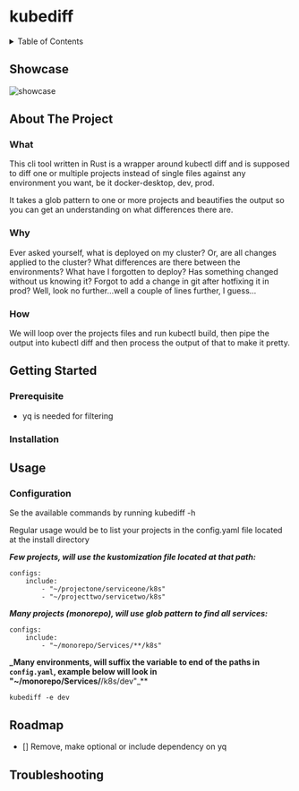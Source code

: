 # kubediff

<details>
  <summary>Table of Contents</summary>

- [kubediff](#kubediff)
  * [Showcase](#showcase)
  * [About The Project](#about-the-project)
    + [What](#what)
    + [Why](#why)
    + [How](#how)
  * [Getting Started](#getting-started)
    + [Prerequisite](#prerequisite)
    + [Installation](#installation)
  * [Usage](#usage)
  * [Roadmap](#roadmap)
  * [Troubleshooting](#troubleshooting))

</details>

## Showcase
![showcase](https://raw.github.com/Ramilito/kubediff/main/docs/images/kubediff.png)

## About The Project

### What
This cli tool written in Rust is a wrapper around kubectl diff and is supposed to diff one or multiple projects instead of
single files against any environment you want, be it docker-desktop, dev, prod.

It takes a glob pattern to one or more projects and beautifies the output so you can get an understanding on what differences there are.

### Why
Ever asked yourself, what is deployed on my cluster?
Or, are all changes applied to the cluster? 
What differences are there between the environments? 
What have I forgotten to deploy? 
Has something changed without us knowing it? 
Forgot to add a change in git after hotfixing it in prod? Well, look no further...well a couple of lines further, I guess...

### How
We will loop over the projects files and run kubectl build, then pipe the output into kubectl diff and then process the output of that to make it pretty.

## Getting Started

### Prerequisite

* yq is needed for filtering

### Installation

## Usage

### Configuration
Se the available commands by running kubediff -h

Regular usage would be to list your projects in the config.yaml file located at the install directory


**_Few projects, will use the kustomization file located at that path:_**
```
configs:
    include:
        - "~/projectone/serviceone/k8s"
        - "~/projecttwo/servicetwo/k8s"
```

**_Many projects (monorepo), will use glob pattern to find all services:_**
```
configs:
    include:
        - "~/monorepo/Services/**/k8s"
```

**_Many environments, will suffix the variable to end of the paths in ```config.yaml```, example below will look in "~/monorepo/Services/**/k8s/dev"_**
```
kubediff -e dev
```

## Roadmap

- [] Remove, make optional or include dependency on yq 

## Troubleshooting

